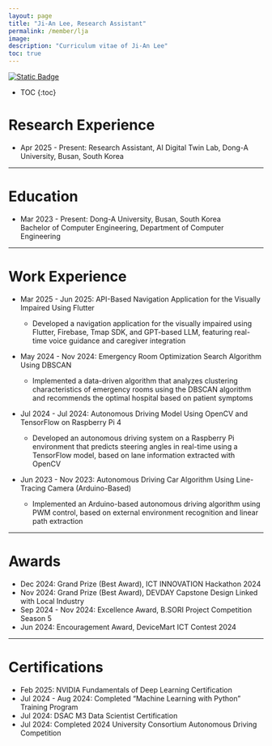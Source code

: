 ```yaml
---
layout: page
title: "Ji-An Lee, Research Assistant"
permalink: /member/lja
image: 
description: "Curriculum vitae of Ji-An Lee"
toc: true
---
```


[![Static Badge](https://img.shields.io/badge/CV-2AFFDA?logo=readdotcv&color=White)](../members/UnderGrad/Lee-Ji-An.pdf)

* TOC
{:toc}

# Research Experience
 
* Apr 2025 - Present: Research Assistant, AI Digital Twin Lab, Dong-A University, Busan, South Korea

***

# Education

* Mar 2023 - Present: Dong-A University, Busan, South Korea <br> Bachelor of Computer Engineering, Department of Computer Engineering

***

# Work Experience

* Mar 2025 - Jun 2025: API-Based Navigation Application for the Visually Impaired Using Flutter
    * Developed a navigation application for the visually impaired using Flutter, Firebase, Tmap SDK, and GPT-based LLM, featuring real-time voice guidance and caregiver integration

* May 2024 - Nov 2024: Emergency Room Optimization Search Algorithm Using DBSCAN
    * Implemented a data-driven algorithm that analyzes clustering characteristics of emergency rooms using the DBSCAN algorithm and recommends the optimal hospital based on patient symptoms

* Jul 2024 - Jul 2024: Autonomous Driving Model Using OpenCV and TensorFlow on Raspberry Pi 4
    * Developed an autonomous driving system on a Raspberry Pi environment that predicts steering angles in real-time using a TensorFlow model, based on lane information extracted with OpenCV

* Jun 2023 - Nov 2023: Autonomous Driving Car Algorithm Using Line-Tracing Camera (Arduino-Based)
    * Implemented an Arduino-based autonomous driving algorithm using PWM control, based on external environment recognition and linear path extraction

***

# Awards

* Dec 2024: Grand Prize (Best Award), ICT INNOVATION Hackathon 2024
* Nov 2024: Grand Prize (Best Award), DEVDAY Capstone Design Linked with Local Industry
* Sep 2024 - Nov 2024: Excellence Award, B.SORI Project Competition Season 5
* Jun 2024: Encouragement Award, DeviceMart ICT Contest 2024

***

# Certifications

* Feb 2025: NVIDIA Fundamentals of Deep Learning Certification
* Jul 2024 - Aug 2024: Completed “Machine Learning with Python” Training Program
* Jul 2024: DSAC M3 Data Scientist Certification
* Jul 2024: Completed 2024 University Consortium Autonomous Driving Competition